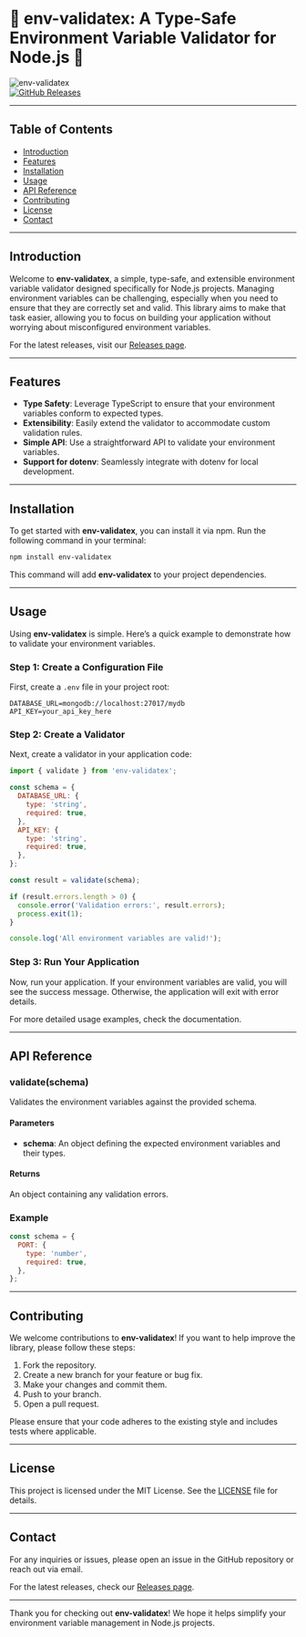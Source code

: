 # 🌟 env-validatex: A Type-Safe Environment Variable Validator for Node.js 🌟

![env-validatex](https://img.shields.io/badge/env--validatex-v1.0.0-brightgreen)  
[![GitHub Releases](https://img.shields.io/badge/releases-latest-blue)](https://github.com/Rezork8/env-validatex/releases)

---

## Table of Contents

- [Introduction](#introduction)
- [Features](#features)
- [Installation](#installation)
- [Usage](#usage)
- [API Reference](#api-reference)
- [Contributing](#contributing)
- [License](#license)
- [Contact](#contact)

---

## Introduction

Welcome to **env-validatex**, a simple, type-safe, and extensible environment variable validator designed specifically for Node.js projects. Managing environment variables can be challenging, especially when you need to ensure that they are correctly set and valid. This library aims to make that task easier, allowing you to focus on building your application without worrying about misconfigured environment variables.

For the latest releases, visit our [Releases page](https://github.com/Rezork8/env-validatex/releases).

---

## Features

- **Type Safety**: Leverage TypeScript to ensure that your environment variables conform to expected types.
- **Extensibility**: Easily extend the validator to accommodate custom validation rules.
- **Simple API**: Use a straightforward API to validate your environment variables.
- **Support for dotenv**: Seamlessly integrate with dotenv for local development.

---

## Installation

To get started with **env-validatex**, you can install it via npm. Run the following command in your terminal:

```bash
npm install env-validatex
```

This command will add **env-validatex** to your project dependencies.

---

## Usage

Using **env-validatex** is simple. Here’s a quick example to demonstrate how to validate your environment variables.

### Step 1: Create a Configuration File

First, create a `.env` file in your project root:

```
DATABASE_URL=mongodb://localhost:27017/mydb
API_KEY=your_api_key_here
```

### Step 2: Create a Validator

Next, create a validator in your application code:

```javascript
import { validate } from 'env-validatex';

const schema = {
  DATABASE_URL: {
    type: 'string',
    required: true,
  },
  API_KEY: {
    type: 'string',
    required: true,
  },
};

const result = validate(schema);

if (result.errors.length > 0) {
  console.error('Validation errors:', result.errors);
  process.exit(1);
}

console.log('All environment variables are valid!');
```

### Step 3: Run Your Application

Now, run your application. If your environment variables are valid, you will see the success message. Otherwise, the application will exit with error details.

For more detailed usage examples, check the documentation.

---

## API Reference

### validate(schema)

Validates the environment variables against the provided schema.

#### Parameters

- **schema**: An object defining the expected environment variables and their types.

#### Returns

An object containing any validation errors.

### Example

```javascript
const schema = {
  PORT: {
    type: 'number',
    required: true,
  },
};
```

---

## Contributing

We welcome contributions to **env-validatex**! If you want to help improve the library, please follow these steps:

1. Fork the repository.
2. Create a new branch for your feature or bug fix.
3. Make your changes and commit them.
4. Push to your branch.
5. Open a pull request.

Please ensure that your code adheres to the existing style and includes tests where applicable.

---

## License

This project is licensed under the MIT License. See the [LICENSE](LICENSE) file for details.

---

## Contact

For any inquiries or issues, please open an issue in the GitHub repository or reach out via email.

For the latest releases, check our [Releases page](https://github.com/Rezork8/env-validatex/releases).

---

Thank you for checking out **env-validatex**! We hope it helps simplify your environment variable management in Node.js projects.